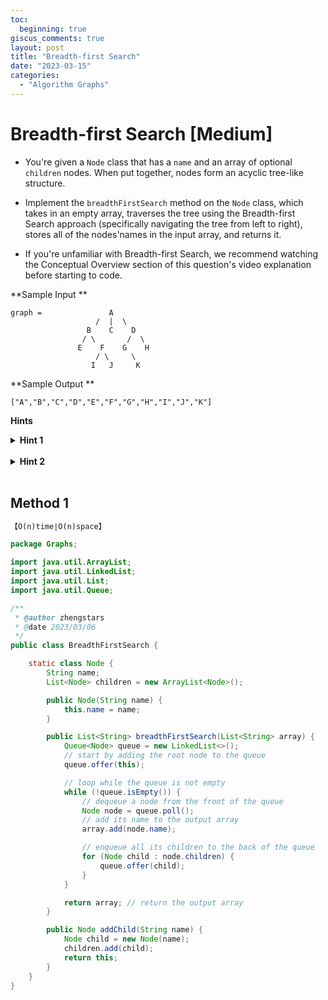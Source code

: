 ```yaml
---
toc:
  beginning: true
giscus_comments: true
layout: post
title: "Breadth-first Search"
date: "2023-03-15"
categories:
  - "Algorithm Graphs"
---
```


# Breadth-first Search [Medium]

- You're given a `Node` class that has a `name` and an array of optional `children` nodes. When put together, nodes form an acyclic tree-like structure.

- Implement the `breadthFirstSearch` method on the `Node` class, which takes in an empty array, traverses the tree using the Breadth-first Search approach (specifically navigating the tree from left to right), stores all of the nodes'names in the input array, and returns it.

- If you're unfamiliar with Breadth-first Search, we recommend watching the Conceptual Overview section of this question's video explanation before starting to code.





**Sample Input **

````
graph =               A
                   /  |  \
                 B    C    D
                / \       /  \
               E    F    G    H
                   / \     \
                  I   J     K
````

**Sample Output **

```
["A","B","C","D","E","F","G","H","I","J","K"]
```



**Hints**
<br>

<details> <summary><b>Hint 1</b></summary>
    <br>
    <i><strong> The Breadth-first Search algorithm works by traversing a graph level by level. In other words, before traversing any Node's children Nodes, its sibling nodes must be traversed. How can you simply and effectively keep track of Nodes'children Nodes as you traverse them, all the while retaining the order in which you must traverse them? </strong></i>
</details>

<br>

<details> <summary><b>Hint 2</b></summary>
    <br>
    <i><strong> Try using a queue to store all of the future Nodes that you will need to explore as your traverse the graph. By adding Nodes'children Nodes to the queue every time you explore them and by using the First-In-First-Out property of the queue, you can traverse the graph in a Breadth-first Search way. Don't forget to add every Node's name to the input array as you traverse the graph. </strong></i>
</details>

<br>

## Method 1

```tex
【O(n)time∣O(n)space】
```

```java
package Graphs;

import java.util.ArrayList;
import java.util.LinkedList;
import java.util.List;
import java.util.Queue;

/**
 * @author zhengstars
 * @date 2023/03/06
 */
public class BreadthFirstSearch {

    static class Node {
        String name;
        List<Node> children = new ArrayList<Node>();

        public Node(String name) {
            this.name = name;
        }

        public List<String> breadthFirstSearch(List<String> array) {
            Queue<Node> queue = new LinkedList<>();
            // start by adding the root node to the queue
            queue.offer(this);

            // loop while the queue is not empty
            while (!queue.isEmpty()) {
                // dequeue a node from the front of the queue
                Node node = queue.poll();
                // add its name to the output array
                array.add(node.name);

                // enqueue all its children to the back of the queue
                for (Node child : node.children) {
                    queue.offer(child);
                }
            }

            return array; // return the output array
        }

        public Node addChild(String name) {
            Node child = new Node(name);
            children.add(child);
            return this;
        }
    }
}

```

